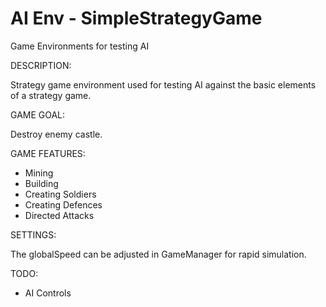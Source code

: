 # AI Env - SimpleStrategyGame
Game Environments for testing AI

DESCRIPTION:

Strategy game environment used for testing AI against the basic elements of a strategy game.

GAME GOAL: 

Destroy enemy castle.

GAME FEATURES:

- Mining
- Building
- Creating Soldiers
- Creating Defences
- Directed Attacks

SETTINGS:

The globalSpeed can be adjusted in GameManager for rapid simulation.

TODO:

- AI Controls
